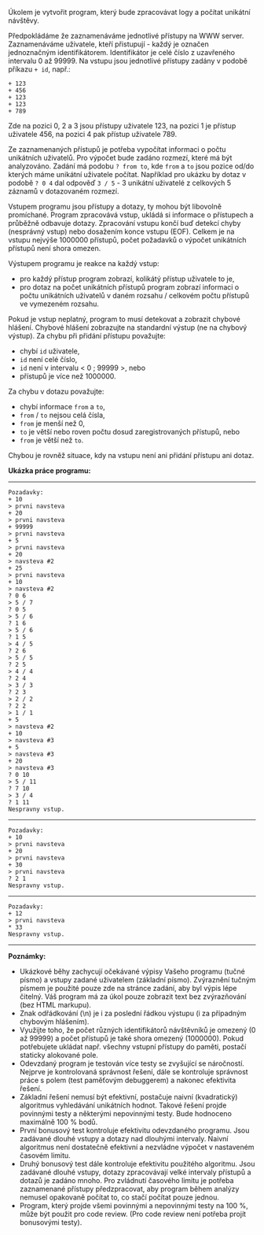 Úkolem je vytvořit program, který bude zpracovávat logy a počítat unikátní návštěvy.

Předpokládáme že zaznamenáváme jednotlivé přístupy na WWW server. Zaznamenáváme uživatele, kteří přistupují - každý je označen jednoznačným identifikátorem. Identifikátor je celé číslo z uzavřeného intervalu 0 až 99999. Na vstupu jsou jednotlivé přístupy zadány v podobě příkazu `+ id`, např.:

```
+ 123
+ 456
+ 123
+ 123
+ 789
```

Zde na pozici 0, 2 a 3 jsou přístupy uživatele 123, na pozici 1 je přístup uživatele 456, na pozici 4 pak přístup uživatele 789.



Ze zaznamenaných přístupů je potřeba vypočítat informaci o počtu unikátních uživatelů. Pro výpočet bude zadáno rozmezí, které má být analyzováno. Zadání má podobu `? from to`, kde `from` a `to` jsou pozice od/do kterých máme unikátní uživatele počítat. Například pro ukázku by dotaz v podobě `? 0 4` dal odpověď `3 / 5` - 3 unikátní uživatelé z celkových 5 záznamů v dotazovaném rozmezí.

Vstupem programu jsou přístupy a dotazy, ty mohou být libovolně promíchané. Program zpracovává vstup, ukládá si informace o přístupech a průběžně odbavuje dotazy. Zpracování vstupu končí buď detekcí chyby (nesprávný vstup) nebo dosažením konce vstupu (EOF). Celkem je na vstupu nejvýše 1000000 přístupů, počet požadavků o výpočet unikátních přístupů není shora omezen.

Výstupem programu je reakce na každý vstup:

- pro každý přístup program zobrazí, kolikátý přístup uživatele to je,
- pro dotaz na počet unikátních přístupů program zobrazí informaci o počtu unikátních uživatelů v daném rozsahu / celkovém počtu přístupů ve vymezeném rozsahu.



Pokud je vstup neplatný, program to musí detekovat a zobrazit chybové hlášení. Chybové hlášení zobrazujte na standardní výstup (ne na chybový výstup). Za chybu při přidání přístupu považujte:

- chybí `id` uživatele,
- `id` není celé číslo,
- `id` není v intervalu < 0 ; 99999 >, nebo
- přístupů je více než 1000000.

Za chybu v dotazu považujte:

- chybí informace `from` a `to`,
- `from` / `to` nejsou celá čísla,
- `from` je menší než 0,
- `to` je větší nebo roven počtu dosud zaregistrovaných přístupů, nebo
- `from` je větší než `to`.

Chybou je rovněž situace, kdy na vstupu není ani přidání přístupu ani dotaz.

**Ukázka práce programu:**

------

```
Pozadavky:
+ 10
> prvni navsteva
+ 20
> prvni navsteva
+ 99999
> prvni navsteva
+ 5
> prvni navsteva
+ 20
> navsteva #2
+ 25
> prvni navsteva
+ 10
> navsteva #2
? 0 6
> 5 / 7
? 0 5
> 5 / 6
? 1 6
> 5 / 6
? 1 5
> 4 / 5
? 2 6
> 5 / 5
? 2 5
> 4 / 4
? 2 4
> 3 / 3
? 2 3
> 2 / 2
? 2 2
> 1 / 1
+ 5
> navsteva #2
+ 10
> navsteva #3
+ 5
> navsteva #3
+ 20
> navsteva #3
? 0 10
> 5 / 11
? 7 10
> 3 / 4
? 1 11
Nespravny vstup.
```

------

```
Pozadavky:
+ 10
> prvni navsteva
+ 20
> prvni navsteva
+ 30
> prvni navsteva
? 2 1
Nespravny vstup.
```

------

```
Pozadavky:
+ 12
> prvni navsteva
* 33
Nespravny vstup.
```

------

**Poznámky:**

- Ukázkové běhy zachycují očekávané výpisy Vašeho programu (tučné písmo) a vstupy zadané uživatelem (základní písmo). Zvýraznění tučným písmem je použité pouze zde na stránce zadání, aby byl výpis lépe čitelný. Váš program má za úkol pouze zobrazit text bez zvýrazňování (bez HTML markupu).
- Znak odřádkování (\n) je i za poslední řádkou výstupu (i za případným chybovým hlášením).
- Využijte toho, že počet různých identifikátorů návštěvníků je omezený (0 až 99999) a počet přístupů je také shora omezený (1000000). Pokud potřebujete ukládat např. všechny vstupní přístupy do paměti, postačí staticky alokované pole.
- Odevzdaný program je testován více testy se zvyšující se náročností. Nejprve je kontrolovaná správnost řešení, dále se kontroluje správnost práce s polem (test paměťovým debuggerem) a nakonec efektivita řešení.
- Základní řešení nemusí být efektivní, postačuje naivní (kvadratický) algoritmus vyhledávání unikátních hodnot. Takové řešení projde povinnými testy a některými nepovinnými testy. Bude hodnoceno maximálně 100 % bodů.
- První bonusový test kontroluje efektivitu odevzdaného programu. Jsou zadávané dlouhé vstupy a dotazy nad dlouhými intervaly. Naivní algoritmus není dostatečně efektivní a nezvládne výpočet v nastaveném časovém limitu.
- Druhý bonusový test dále kontroluje efektivitu použitého algoritmu. Jsou zadávané dlouhé vstupy, dotazy zpracovávají velké intervaly přístupů a dotazů je zadáno mnoho. Pro zvládnutí časového limitu je potřeba zaznamenané přístupy předzpracovat, aby program během analýzy nemusel opakovaně počítat to, co stačí počítat pouze jednou.
- Program, který projde všemi povinnými a nepovinnými testy na 100 %, může být použit pro code review. (Pro code review není potřeba projít bonusovými testy).